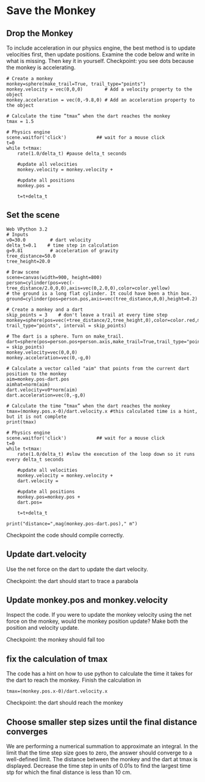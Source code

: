 # Save the Monkey


## Drop the Monkey
To include acceleration in our physics engine, the best method is to update velocities first, then update positions. Examine the code below and write in what is missing. Then key it in yourself. Checkpoint: you see dots because the monkey is accelerating.

````
# Create a monkey 
monkey=sphere(make_trail=True, trail_type="points")
monkey.velocity = vec(0,0,0)        # Add a velocity property to the object
monkey.acceleration = vec(0,-9.8,0) # Add an acceleration property to the object

# Calculate the time ”tmax” when the dart reaches the monkey
tmax = 1.5

# Physics engine
scene.waitfor('click')           ## wait for a mouse click
t=0
while t<tmax:
    rate(1.0/delta_t) #pause delta_t seconds

    #update all velocities
    monkey.velocity = monkey.velocity +  

    #update all positions 
    monkey.pos = 

    t=t+delta_t

````

## Set the scene


````
Web VPython 3.2
# Inputs
v0=30.0         # dart velocity
delta_t=0.1    # time step in calculation
g=9.81          # acceleration of gravity
tree_distance=50.0
tree_height=20.0

# Draw scene
scene=canvas(width=900, height=800)
person=cylinder(pos=vec(-tree_distance/2.0,0,0),axis=vec(0,2.0,0),color=color.yellow) 
# the ground is a long flat cylinder. It could have been a thin box.
ground=cylinder(pos=person.pos,axis=vec(tree_distance,0,0),height=0.2)

# Create a monkey and a dart
skip_points = 3    # don't leave a trail at every time step
monkey=sphere(pos=vec(+tree_distance/2,tree_height,0),color=color.red,make_trail=True,
trail_type="points", interval = skip_points)

# The dart is a sphere. Turn on make_trail.
dart=sphere(pos=person.pos+person.axis,make_trail=True,trail_type="points",interval = skip_points)
monkey.velocity=vec(0,0,0)
monkey.acceleration=vec(0,-g,0)

# Calculate a vector called "aim" that points from the current dart position to the monkey 
aim=monkey.pos-dart.pos
aimhat=norm(aim)
dart.velocity=v0*norm(aim)
dart.acceleration=vec(0,-g,0)

# Calculate the time ”tmax” when the dart reaches the monkey
tmax=(monkey.pos.x-0)/dart.velocity.x #this calculated time is a hint, but it is not complete
print(tmax)

# Physics engine
scene.waitfor('click')           ## wait for a mouse click
t=0
while t<tmax:
    rate(1.0/delta_t) #slow the execution of the loop down so it runs every delta_t seconds

    #update all velocities
    monkey.velocity = monkey.velocity +  
    dart.velocity = 

    #update all positions
    monkey.pos=monkey.pos + 
    dart.pos=

    t=t+delta_t
    
print("distance=",mag(monkey.pos-dart.pos)," m")
````

Checkpoint the code should compile correctly.


## Update dart.velocity

Use the net force on the dart to update the dart velocity.

Checkpoint: the dart should start to trace a parabola

## Update monkey.pos and monkey.velocity

Inspect the code. If you were to update the monkey velocity using the net force on the monkey, would the monkey position update? Make both the position and velocity update. 

Checkpoint: the monkey should fall too

## fix the calculation of tmax
The code has a hint on how to use python to calculate the time it takes for the dart to reach the monkey. Finish the calculation in 
````
tmax=(monkey.pos.x-0)/dart.velocity.x
````

Checkpoint: the dart should reach the monkey

## Choose smaller step sizes until the final distance converges
We are performing a numerical summation to approximate an integral. In the limit that the time step size goes to zero, the answer should converge to a well-defined limit. The distance between the monkey and the dart at tmax is displayed. Decrease the time step in units of 0.01s to find the largest time stp for which the final distance is less than 10 cm. 
